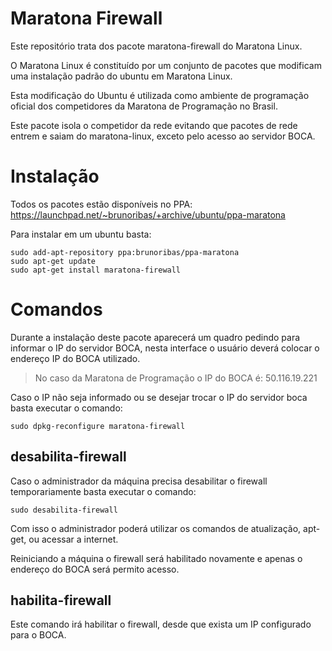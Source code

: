 # Maratona Firewall

Este repositório trata dos pacote maratona-firewall do Maratona Linux.

O Maratona Linux é constituído por um conjunto de pacotes que modificam uma
instalação padrão do ubuntu em Maratona Linux.

Esta modificação do Ubuntu é utilizada como ambiente de programação oficial
dos competidores da Maratona de Programação no Brasil.

Este pacote isola o competidor da rede evitando que pacotes de rede entrem e
saiam do maratona-linux, exceto pelo acesso ao servidor BOCA.

# Instalação

Todos os pacotes estão disponíveis no PPA:
https://launchpad.net/~brunoribas/+archive/ubuntu/ppa-maratona

Para instalar em um ubuntu basta:

```
sudo add-apt-repository ppa:brunoribas/ppa-maratona
sudo apt-get update
sudo apt-get install maratona-firewall
```

# Comandos

Durante a instalação deste pacote aparecerá um quadro pedindo para informar
o IP do servidor BOCA, nesta interface o usuário deverá colocar o endereço
IP do BOCA utilizado.

> No caso da Maratona de Programação o IP do BOCA é: 50.116.19.221

Caso o IP não seja informado ou se desejar trocar o IP do servidor boca
basta executar o comando:

```
sudo dpkg-reconfigure maratona-firewall
```

## desabilita-firewall

Caso o administrador da máquina precisa desabilitar o firewall
temporariamente basta executar o comando:

```
sudo desabilita-firewall
```

Com isso o administrador poderá utilizar os comandos de atualização, apt-get,
ou acessar a internet.

Reiniciando a máquina o firewall será habilitado novamente e apenas o endereço
do BOCA será permito acesso.

## habilita-firewall

Este comando irá habilitar o firewall, desde que exista um IP configurado
para o BOCA.
